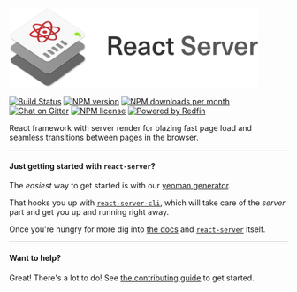 <img src="/images/reactserver_logo%402x.png" width="450px"/>

[![Build Status][build-badge-img]][build-url]
[![NPM version][npm-version-img]][npm-url]
[![NPM downloads per month][npm-downloads-img]][npm-url]
[![Chat on Gitter][gitter-img]][gitter-url]
[![NPM license][npm-license-img]][npm-url]
[![Powered by Redfin][redfin-img]][redfin-url]

React framework with server render for blazing fast page load and seamless
transitions between pages in the browser.

** **  
#### Just getting started with `react-server`?

The _easiest_ way to get started is with our [yeoman
generator](packages/generator-react-server).

That hooks you up with [`react-server-cli`](packages/react-server-cli), which
will take care of the _server_ part and get you up and running right away.

Once you're hungry for more dig into [the docs](docs/) and
[`react-server`](packages/react-server) itself.
** **  

#### Want to help?

Great!  There's a lot to do!
See [the contributing guide](CONTRIBUTING.md) to get started.

[build-badge-img]: https://travis-ci.org/redfin/react-server.svg?branch=master
[build-url]: https://travis-ci.org/redfin/react-server
[npm-url]: https://npmjs.org/package/react-server
[redfin-url]: https://www.redfin.com
[redfin-img]: https://img.shields.io/badge/Powered%20By-Redfin-c82021.svg
[npm-version-img]: https://badge.fury.io/js/react-server.svg
[npm-license-img]: https://img.shields.io/npm/l/react-server.svg
[npm-downloads-img]: https://img.shields.io/npm/dm/react-server.svg
[gitter-url]: https://gitter.im/redfin/react-server?utm_source=badge&utm_medium=badge&utm_campaign=pr-badge&utm_content=badge
[gitter-img]: https://badges.gitter.im/redfin/react-server.svg
